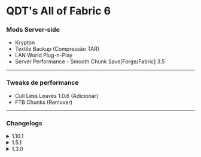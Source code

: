 # QDT's All of Fabric 6

### Mods Server-side
- Krypton
- Textile Backup (Compressão TAR)
- LAN World Plug-n-Play
- Server Performance - Smooth Chunk Save[Forge/Fabric] 3.5

---

### Tweaks de performance
- Cull Less Leaves 1.0.6 (Adicionar)
- FTB Chunks (Remover)

---

### Changelogs
<details>
<summary>1.10.1</summary>
  ### QDT's All of Fabric 6 1.10.1 v2 - 31/12/2023
  - Recipes do BotanyPots foram arrumados

  ### Adicionar esse mods
  - Memory Leak Fix 1.1.2
  - More Culling 0.17
  - Exordium 1.0.2 (Renderiza o inventario num FPS menor)
  - Observable 3.3.1 (Ajuda a diagonsticar lag)

  ### QDT's All of Fabric 6 1.10.1 v1 - 30/12/2023

  Essa versão foi criada a partir de um upgrade da 1.5.1
  
  ### Tirar alguns mods que foram adicionados na atualização
  - Spice of Fabric (Fabric) - Tem que comer comidas diferenciadas
  - Better Combat [Fabric & Forge] - Animação bonitinha

  ### Adicionar esse mods
  - Zenith 0.7.1 (Upgrade)
  - Immersive Aircraft 0.6.2 (Upgrade)

  - MC Dungeon Artifacts 1.5.3 (Acidentalmente removido durante o upgrade pra 1.5)

  ### Adicionar alguns mods que foram tirados durante as atualização pra evitar de quebrar o mundo
  - Snowy Spirit 2.1.13 (Upgrade)
  - MedievalWeapons 1.4.5 (Upgrade)
  - YUNG's Better Nether Fortresses 1.0.6 (Upgrade)
  - BotanyPots 9.0.42 (Upgrade)
  - BotanyTrees 5.0.8 (Upgrade)

  - Friends&Foes 2.0.6 (Substituto do Mob Vote 2022)
	
  # Compatibilidade
  - Powah! 4.0.6 (Downgrade)
</details>

<details>
<summary>1.5.1</summary>

  ### QDT's All of Fabric 6 1.5.1 v3 - 30/03/2023

  ### Adicionar esse mods
  - Immersive Portals
  - Ring of Repair
  - Repair Kit
  - High-Speed Rail 0.0.2
  - Zenith
  - Sound Muffler (CurseForge)
  - Create Slice & Dice

  ### Atualizar esses mods
  - Building Wand (2.6.5)
  - Vinery (1.2.4)
  - Traveler's Backpack (8.2.19)
  - Mine Cells (1.4.0)

  ### Adicionar alguns mods que foram tirados na atualização pra evitar de quebrar o mundo
  - Snowy Spirit
  - More Frogs
  - MedievalWeapons 
  - Lil' Wings
  - Small Ships
  - Shroom Dealers!
  - Mob Vote 2022 [Fabric] - Sniffer, Rascal, Tuff Golem
  - YUNG's Better Nether Fortresses

  ### Tirar alguns mods que foram adicionados na atualização
  - Spice of Fabric (Fabric) - Tem que comer comidas - diferenciadas
  - Better Combat [Fabric & Forge] - Animação bonitinha
  - More Mob Variants - Adiciona mob bonitinho (opcional)
</details>

<details>
<summary>1.3.0</summary>
  
  ### QDT's All of Fabric 6 1.3.0 v1 - 22/03/2023
  - Downgrade pro Iris 1.4.0
  - Immersive Portals 2.3.1
  - Ring of Repair
  - Repair Kit 
  - Atualizar o Roughly Enough Items pra ultima versão (9.1.595)
  - High-Speed Rail (Uso pra Gravel)
  - MC Dungeon Artifacts
</details>
